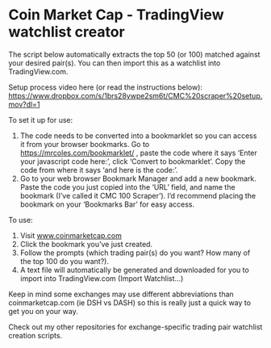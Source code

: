 # Coin Market Cap - TradingView watchlist creator
The script below automatically extracts the top 50 (or 100) matched against your desired pair(s). You can then import this as a watchlist into TradingView.com.

Setup process video here (or read the instructions below):
https://www.dropbox.com/s/1brs28ywpe2sm6t/CMC%20scraper%20setup.mov?dl=1

To set it up for use:
1. The code needs to be converted into a bookmarklet so you can access it from your browser bookmarks. 
Go to https://mrcoles.com/bookmarklet/ , paste the code where it says ‘Enter your javascript code here:’, click ‘Convert to bookmarklet’. Copy the code from where it says ‘and here is the code:’.
2. Go to your web browser Bookmark Manager and add a new bookmark. Paste the code you just copied into the ‘URL’ field, and name the bookmark (I’ve called it CMC 100 Scraper’). I’d recommend placing the bookmark on your ‘Bookmarks Bar’ for easy access.

To use:
1. Visit www.coinmarketcap.com
2. Click the bookmark you’ve just created.
3. Follow the prompts (which trading pair(s) do you want? How many of the top 100 do you want?).
4. A text file will automatically be generated and downloaded for you to import into TradingView.com (Import Watchlist…)

Keep in mind some exchanges may use different abbreviations than coinmarketcap.com (ie DSH vs DASH) so this is really just a quick way to get you on your way.

Check out my other repositories for exchange-specific trading pair watchlist creation scripts.